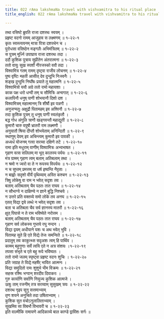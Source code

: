 ```yaml
---
title: 022 rAma lakshmaNa travel with vishvamitra to his ritual place
title_english: 022 rAma lakshmaNa travel with vishvamitra to his ritual place

---
```

तथा वसिष्टे ब्रुवति राजा दशरथः स्वयम् ।  
प्रहृष्ट वदनो रामम् आजुहाव स लक्ष्मणम् ॥ १-२२-१  
कृतः स्वस्त्ययनम् मात्रा पित्रा दशरथेन च ।  
पुरोधसा वसिष्ठेन मङ्गलैः अभिमंत्रितम् ॥ १-२२-२  
स पुत्रम् मूर्ध्नि उपाघ्राय राजा दशरथः तदा ।  
ददौ कुशिक पुत्राय सुप्रीतेन अंतरात्मना ॥ १-२२-३  
ततो वायुः सुख स्पर्शो नीरजस्को ववौ तदा ।  
विश्वामित्र गतम् रामम् दृष्ट्वा राजीव लोचनम् ॥ १-२२-४  
पुष्प वृष्टिः महती आसीत् देव दुन्दुभि निःस्वनैः ।  
शङ्ख दुन्दुभि निर्घोषः प्रयाते तु महात्मनि ॥ १-२२-५  
विश्वामित्रो ययौ अग्रे ततो रामो महायशाः ।  
काक पक्ष धरो धन्वी तम् च सौमित्रिः अन्वगात् ॥ १-२२-६  
कलापिनौ धनुष् पाणी शोभयानौ दिशो दश ।  
विश्वामित्रम् महात्मानम् त्रि शीर्षौ इव पन्नगौ ।  
अनुजग्मतुः अक्षुद्रौ पितामहम् इव अश्विनौ ॥ १-२२-७  
तदा कुशिक पुत्रम् तु धनुष् पाणी स्वलंकृतौ ।  
बद्ध गोध अंगुलि त्राणौ खड्गवन्तौ महाद्युती ॥ १-२२-८  
कुमारौ चारु वपुषौ भ्रातरौ राम लक्ष्मणौ ।  
अनुयातौ श्रिया दीप्तौ शोभयेताम् अनिन्दितौ ॥ १-२२-९  
स्थाणुम् देवम् इव अचिन्त्यम् कुमारौ इव पावकी ।  
अध्यर्ध योजनम् गत्वा सरय्वा दक्षिणे तटे । १-२२-१०  
रामा इति मधुराम् वाणीम् विश्वामित्रः अभ्यभाषत ।  
गृहाण वत्स सलिलम् मा भूत् कालस्य पर्ययः ॥ १-२२-११  
मंत्र ग्रामम् गृहाण त्वम् बलाम् अतिबलाम् तथा ।  
न श्रमो न ज्वरो वा ते न रूपस्य विपर्ययः ॥ १-२२-१२  
न च सुप्तम् प्रमत्तम् वा धर्ष इष्यन्ति नैरृताः ।  
न बाह्वोः सदृशो वीर्ये पृथिव्याम् अस्ति कश्चन ॥ १-२२-१३  
त्रिषु लोकेषु वा राम न भवेत् सदृशः तव ।  
बलाम् अतिबलाम् चैव पठतः तात राघव ॥ १-२२-१४  
न सौभाग्ये न दाक्षिण्ये न ज्ञाने बुद्धि निश्चये ।  
न उत्तरे प्रति वक्तव्ये समो लोके तव अनघ ॥ १-२२-१५  
एतत् विद्या द्वये लब्धे न भवेत् सदृशः तव ।  
बला च अतिबला चैव सर्व ज्ञानस्य मातरौ ॥ १-२२-१६  
क्षुत् पिपासे न ते राम भविष्येते नरोत्तम ।  
बलाम् अतिबलाम् चैव पठतः तात राघव ॥ १-२२-१७  
गृहाण सर्व लोकस्य गुप्तये रघु नन्दन ।  
विद्या द्वयम् अधीयाने यशः च अथ भवेत् भुवि ।  
पितामह सुते हि एते विद्ये तेजः समन्विते ॥ १-२२-१८  
प्रदातुम् तव काकुत्थ्स सदृअशः त्वम् हि पार्थिव ।  
कामम् बहुगुणाः सर्वे त्वयि एते न अत्र संशयः ।१-२२-१९  
तपसा संभृते च एते बहु रूपे भविष्यतः ।  
ततो रामो जलम् स्पृष्ट्वा प्रहृष्ट वदनः शुचिः । १-२२-२०  
प्रति जग्राह ते विद्ये महर्षेर् भावित आत्मनः ।  
विद्या समुदितो रामः शुशुभे भीम विक्रमः ॥ १-२२-२१  
सहस्र रश्मिः भग्वान् शरदीव दिवाकरः ।  
गुरु कार्याणि सर्वाणि नियुज्य कुशिक आत्मजे ।  
ऊषुः ताम् रजनीम् तत्र सरय्वाम् सुसुखम् त्रयः ॥ १-२२-२२  
दशरथ नृइप सूनु सत्तमाभ्याम्  
तृण शयने अनुचिते तदा उषिताभ्याम् ।  
कुशिक सुत वचोऽनुलालिताभ्याम् ।  
सुखमिव सा विबभौ विभावरी च ॥ १-२२-२३  
इति वाल्मीकि रामायणे आदिकाव्ये बाल काण्डे द्वाविंशः सर्गः ॥